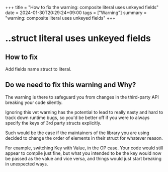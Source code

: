 +++
title = "How to fix the warning: composite literal uses unkeyed fields"
date = 2024-01-30T20:29:24+09:00
tags = ["Warning"]
summary = "warning: composite literal uses unkeyed fields"
+++
# ..struct literal uses unkeyed fields

## How to fix

Add fields name struct to literal.

## Do we need to fix this warning and Why?

The warning is there to safeguard you from changes in the third-party API breaking your code silently.

Ignoring this vet warning has the potential to lead to really nasty and hard to track down runtime bugs, so you'd be better off if you were to always specify the keys of 3rd party structs explicitly.

Such would be the case if the maintainers of the library you are using decided to change the order of elements in their struct for whatever reason. 

For example, switching Key with Value, in the OP case. Your code would still appear to compile just fine, but what you intended to be the key would now be passed as the value and vice versa, and things would just start breaking in unexpected ways.